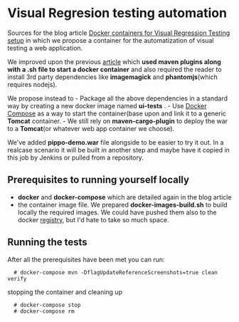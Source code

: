 # Visual Regresion testing automation

Sources for the blog article [Docker containers for Visual Regression Testing setup](http://balamaci.ro/docker-container-for-visual-regression-testing/) 
in which we propose a container for the automatization of visual testing a web application.

We improved upon the previous [article](http://balamaci.ro/visual-testing-automation/) which **used maven plugins along with a .sh file to start a docker container**
and also required the reader to install 3rd party dependencies like **imagemagick** and **phantomjs**(which requires nodejs).

We propose instead to 
    - Package all the above dependencies in a standard way by creating a new docker image named **ui-tests** .
    - Use [Docker Compose](https://github.com/docker/compose) as a way to start the container(base upon  and link it to a generic **Tomcat** container.
    - We still rely on **maven-cargo-plugin** to deploy the war to a **Tomcat**(or whatever web app container we choose). 
    
   We've added **pippo-demo.war** file alongside to be easier to try it out. In a realcase scenario it will be built in another step and maybe have it copied in this job by Jenkins
or pulled from a repository.


## Prerequisites to running yourself locally  
  
  - **docker** and **docker-compose** which are detailed again in the blog article 
  - the container image file. We prepared **docker-images-build.sh** to build locally the required images. We could have 
  pushed them also to the docker [registry](https://registry.hub.docker.com/), but I'd hate to take so much space.

## Running the tests
After all the prerequisites have been met you can run:
```  
  # docker-compose mvn -DflagUpdateReferenceScreenshots=true clean verify  
```

stopping the container and cleaning up
```  
  # docker-compose stop
  # docker-compose rm
```

  
